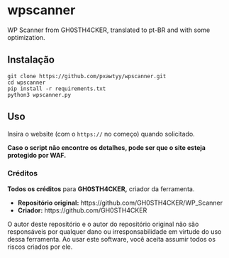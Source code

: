 # wpscanner
WP Scanner from GH0STH4CKER, translated to pt-BR and with some optimization.

## Instalação

```
git clone https://github.com/pxawtyy/wpscanner.git
cd wpscanner
pip install -r requirements.txt
python3 wpscanner.py
```

## Uso

Insira o website (com o ```https://``` no começo) quando solicitado.

__Caso o script não encontre os detalhes, pode ser que o site esteja protegido por WAF.__

### Créditos

**Todos os créditos** para **GH0STH4CKER,** criador da ferramenta.

<ul>
  <li>
    <strong>Repositório original:</strong> <href> https://github.com/GH0STH4CKER/WP_Scanner </href> </li>
  <li>
    <strong>Criador:</strong> <href> https://github.com/GH0STH4CKER </href>
  </li>
</ul>

O autor deste repositório e o autor do repositório original não são responsáveis por qualquer dano ou irresponsabilidade em virtude do uso dessa ferramenta. Ao usar este software, você aceita assumir todos os riscos criados por ele.
